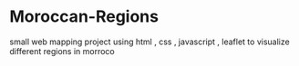 # Moroccan-Regions
small  web mapping project using html , css , javascript , leaflet to visualize different regions in morroco 
